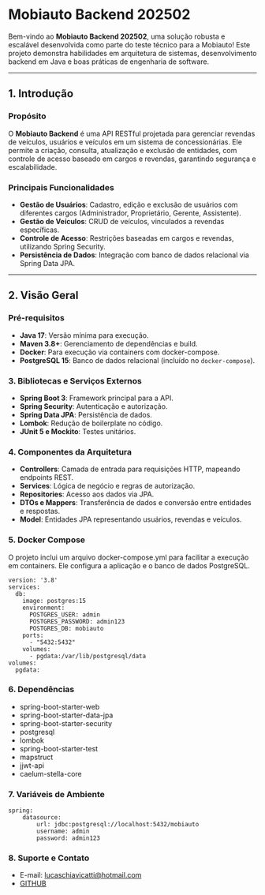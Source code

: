 # Mobiauto Backend 202502

Bem-vindo ao **Mobiauto Backend 202502**, uma solução robusta e escalável desenvolvida como parte do teste técnico para a Mobiauto! Este projeto demonstra habilidades em arquitetura de sistemas, desenvolvimento backend em Java e boas práticas de engenharia de software.

---

## 1. Introdução

### Propósito

O **Mobiauto Backend** é uma API RESTful projetada para gerenciar revendas de veículos, usuários e veículos em um sistema de concessionárias. Ele permite a criação, consulta, atualização e exclusão de entidades, com controle de acesso baseado em cargos e revendas, garantindo segurança e escalabilidade.

### Principais Funcionalidades

- **Gestão de Usuários**: Cadastro, edição e exclusão de usuários com diferentes cargos (Administrador, Proprietário, Gerente, Assistente).
- **Gestão de Veículos**: CRUD de veículos, vinculados a revendas específicas.
- **Controle de Acesso**: Restrições baseadas em cargos e revendas, utilizando Spring Security.
- **Persistência de Dados**: Integração com banco de dados relacional via Spring Data JPA.

---

## 2. Visão Geral

### Pré-requisitos

- **Java 17**: Versão mínima para execução.
- **Maven 3.8+**: Gerenciamento de dependências e build.
- **Docker**: Para execução via containers com docker-compose.
- **PostgreSQL 15**: Banco de dados relacional (incluído no `docker-compose`).

### 3. Bibliotecas e Serviços Externos

- **Spring Boot 3**: Framework principal para a API.
- **Spring Security**: Autenticação e autorização.
- **Spring Data JPA**: Persistência de dados.
- **Lombok**: Redução de boilerplate no código.
- **JUnit 5 e Mockito**: Testes unitários.

### 4. Componentes da Arquitetura

- **Controllers**: Camada de entrada para requisições HTTP, mapeando endpoints REST.
- **Services**: Lógica de negócio e regras de autorização.
- **Repositories**: Acesso aos dados via JPA.
- **DTOs e Mappers**: Transferência de dados e conversão entre entidades e respostas.
- **Model**: Entidades JPA representando usuários, revendas e veículos.

### 5. Docker Compose
O projeto inclui um arquivo docker-compose.yml para facilitar a execução em containers. Ele configura a aplicação e o banco de dados PostgreSQL.

```
version: '3.8'
services:
  db:
    image: postgres:15
    environment:
      POSTGRES_USER: admin
      POSTGRES_PASSWORD: admin123
      POSTGRES_DB: mobiauto
    ports:
      - "5432:5432"
    volumes:
      - pgdata:/var/lib/postgresql/data
volumes:
  pgdata:
```
### 6. Dependências

* spring-boot-starter-web
* spring-boot-starter-data-jpa
* spring-boot-starter-security
* postgresql
* lombok
* spring-boot-starter-test
* mapstruct
* jjwt-api
* caelum-stella-core

### 7. Variáveis de Ambiente

```
spring:
    datasource:
        url: jdbc:postgresql://localhost:5432/mobiauto
        username: admin
        password: admin123
```

### 8. Suporte e Contato

* E-mail: lucaschiavicatti@hotmail.com
* [GITHUB](https://github.com/lucaschiavicatti/mobiauto-backend-202502)




